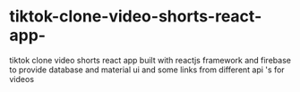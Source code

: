 # tiktok-clone-video-shorts-react-app-
tiktok clone video shorts react app  built with reactjs framework and firebase to provide database and material ui  and some links from different api 's for videos 
